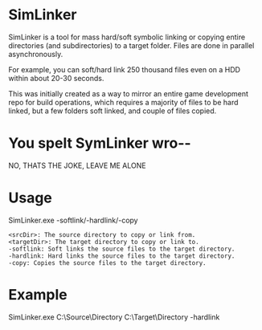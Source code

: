# SimLinker

SimLinker is a tool for mass hard/soft symbolic linking or copying entire directories (and subdirectories) to a target folder.
Files are done in parallel asynchronously.

For example, you can soft/hard link 250 thousand files even on a HDD within about 20-30 seconds.

This was initially created as a way to mirror an entire game development repo for build operations, which requires a majority of files to be hard linked, but a few folders soft linked, and couple of files copied.

# You spelt SymLinker wro--

NO, THATS THE JOKE, LEAVE ME ALONE

# Usage

SimLinker.exe <srcDir> <targetDir> -softlink/-hardlink/-copy

    <srcDir>: The source directory to copy or link from.
    <targetDir>: The target directory to copy or link to.
    -softlink: Soft links the source files to the target directory.
    -hardlink: Hard links the source files to the target directory.
    -copy: Copies the source files to the target directory.

# Example

SimLinker.exe C:\Source\Directory C:\Target\Directory -hardlink
